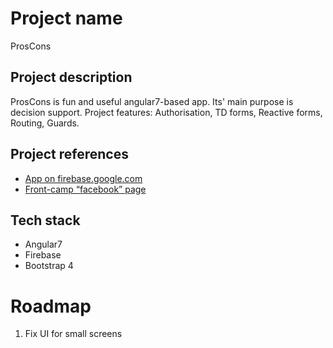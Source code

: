 # Project name

ProsCons

## Project description

ProsCons is fun and useful angular7-based app. Its' main purpose is decision support. Project features: Authorisation, TD forms, Reactive forms, Routing, Guards.

## Project references

* [App on firebase.google.com](https://ng-pros-cons-9a0c5.firebaseapp.com)
* [Front-camp “facebook” page](https://www.facebook.com/groups/270300106928894/)


## Tech stack
* Angular7
* Firebase
* Bootstrap 4

# Roadmap

1. Fix UI for small screens
